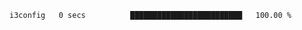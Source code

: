 
<!--START_SECTION:waka-->

```text
i3config   0 secs          █████████████████████████   100.00 %
```

<!--END_SECTION:waka-->

<!--unk0e-ctrlmd-blitzh-->
